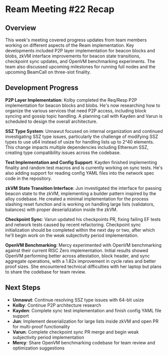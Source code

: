 # Ream Meeting #22 Recap

## Overview

This week's meeting covered progress updates from team members working on different aspects of the Ream implementation. Key developments included P2P layer implementation for beacon blocks and blobs, zkVM interface improvements for beacon state transitions, checkpoint sync updates, and OpenVM benchmarking experiments. The team also discussed upcoming milestones for running full nodes and the upcoming BeamCall on three-slot finality.

## Development Progress

**P2P Layer Implementation**: Kolby completed the Req/Resp P2P implementation for beacon blocks and blobs. He's now researching how to organize the various services that need P2P access, including block syncing and gossip topic handling. A planning call with Kayden and Varun is scheduled to design the overall architecture.

**SSZ Type System**: Unnawut focused on internal organization and continued investigating SSZ type issues, particularly the challenge of modifying SSZ types to use u64 instead of usize for handling lists up to 2^40 elements. This change impacts multiple dependencies including Ethereum SSZ, creating type compatibility issues across the codebase.

**Test Implementation and Config Support**: Kayden finished implementing finality and random test macros and is currently working on sync tests. He's also adding support for reading config YAML files into the network spec code in the repository.

**zkVM State Transition Interface**: Jun investigated the interface for passing beacon state to the zkVM, implementing a builder pattern inspired by the alloy codebase. He created a minimal implementation for the process slashing reset function and is working on handling large lists (validators, balances) with proper deserialization inside the zkVM.

**Checkpoint Sync**: Varun updated his checkpoints PR, fixing failing EF tests and network tests caused by recent refactoring. Checkpoint sync initialization should be completed within the next day or two, after which he'll begin work on the weak subjectivity period implementation.

**OpenVM Benchmarking**: Mercy experimented with OpenVM benchmarking against their current RISC Zero implementation. Initial results showed OpenVM performing better across attestation, block header, and sync aggregate operations, with a 1.82x improvement in cycle rates and better proof sizes. She encountered technical difficulties with her laptop but plans to share the codebase for team review.

## Next Steps

- **Unnawut**: Continue resolving SSZ type issues with 64-bit usize
- **Kolby**: Continue P2P architecture research
- **Kayden**: Complete sync test implementation and finish config YAML file support
- **Jun**: Implement deserialization for large lists inside zkVM and open PR for multi-proof functionality
- **Varun**: Complete checkpoint sync PR merge and begin weak subjectivity period implementation
- **Mercy**: Share OpenVM benchmarking codebase for team review and optimization suggestions
